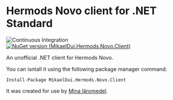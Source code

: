 # Hermods Novo client for .NET Standard

![Continuous Integration](https://github.com/mikaeldui/HermodsNovoClient/workflows/Continuous%20Integration/badge.svg) [![NuGet version (MikaelDui.Hermods.Novo.Client)](https://img.shields.io/nuget/v/MikaelDui.Hermods.Novo.Client.svg?style=flat-square)](https://www.nuget.org/packages/MikaelDui.Hermods.Novo.Client/) 

An unofficial .NET client for Hermods Novo.

You can isntall it using the following package manager command:

    Install-Package MikaelDui.Hermods.Novo.Client

It was created for use by [Mina läromedel](https://github.com/mikaeldui/MinaLaromedel).
